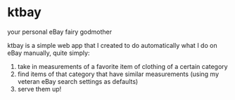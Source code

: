 # ktbay
your personal eBay fairy godmother

ktbay is a simple web app that I created to do automatically what I do on eBay manually, quite simply:

1. take in measurements of a favorite item of clothing of a certain category 
2. find items of that category that have similar measurements (using my veteran eBay search settings as defaults)
3. serve them up!
